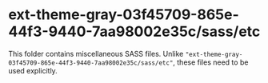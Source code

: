 # ext-theme-gray-03f45709-865e-44f3-9440-7aa98002e35c/sass/etc

This folder contains miscellaneous SASS files. Unlike `"ext-theme-gray-03f45709-865e-44f3-9440-7aa98002e35c/sass/etc"`, these files
need to be used explicitly.
